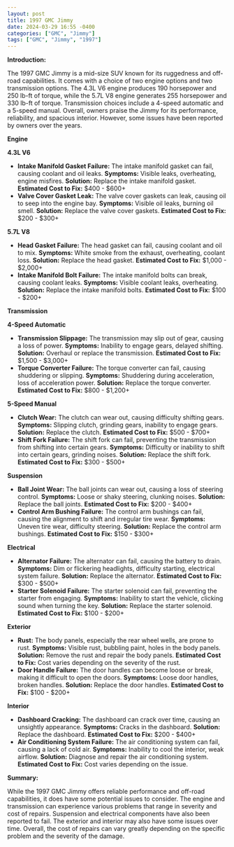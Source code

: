 ```yaml
---
layout: post
title: 1997 GMC Jimmy
date: 2024-03-29 16:55 -0400
categories: ["GMC", "Jimmy"]
tags: ["GMC", "Jimmy", "1997"]
---
```

**Introduction:**

The 1997 GMC Jimmy is a mid-size SUV known for its ruggedness and off-road capabilities. It comes with a choice of two engine options and two transmission options. The 4.3L V6 engine produces 190 horsepower and 250 lb-ft of torque, while the 5.7L V8 engine generates 255 horsepower and 330 lb-ft of torque. Transmission choices include a 4-speed automatic and a 5-speed manual. Overall, owners praise the Jimmy for its performance, reliability, and spacious interior. However, some issues have been reported by owners over the years.

**Engine**

**4.3L V6**

* **Intake Manifold Gasket Failure:** The intake manifold gasket can fail, causing coolant and oil leaks. **Symptoms:** Visible leaks, overheating, engine misfires. **Solution:** Replace the intake manifold gasket. **Estimated Cost to Fix:** $400 - $600+
* **Valve Cover Gasket Leak:** The valve cover gaskets can leak, causing oil to seep into the engine bay. **Symptoms:** Visible oil leaks, burning oil smell. **Solution:** Replace the valve cover gaskets. **Estimated Cost to Fix:** $200 - $300+

**5.7L V8**

* **Head Gasket Failure:** The head gasket can fail, causing coolant and oil to mix. **Symptoms:** White smoke from the exhaust, overheating, coolant loss. **Solution:** Replace the head gasket. **Estimated Cost to Fix:** $1,000 - $2,000+
* **Intake Manifold Bolt Failure:** The intake manifold bolts can break, causing coolant leaks. **Symptoms:** Visible coolant leaks, overheating. **Solution:** Replace the intake manifold bolts. **Estimated Cost to Fix:** $100 - $200+

**Transmission**

**4-Speed Automatic**

* **Transmission Slippage:** The transmission may slip out of gear, causing a loss of power. **Symptoms:** Inability to engage gears, delayed shifting. **Solution:** Overhaul or replace the transmission. **Estimated Cost to Fix:** $1,500 - $3,000+
* **Torque Converter Failure:** The torque converter can fail, causing shuddering or slipping. **Symptoms:** Shuddering during acceleration, loss of acceleration power. **Solution:** Replace the torque converter. **Estimated Cost to Fix:** $800 - $1,200+

**5-Speed Manual**

* **Clutch Wear:** The clutch can wear out, causing difficulty shifting gears. **Symptoms:** Slipping clutch, grinding gears, inability to engage gears. **Solution:** Replace the clutch. **Estimated Cost to Fix:** $500 - $700+
* **Shift Fork Failure:** The shift fork can fail, preventing the transmission from shifting into certain gears. **Symptoms:** Difficulty or inability to shift into certain gears, grinding noises. **Solution:** Replace the shift fork. **Estimated Cost to Fix:** $300 - $500+

**Suspension**

* **Ball Joint Wear:** The ball joints can wear out, causing a loss of steering control. **Symptoms:** Loose or shaky steering, clunking noises. **Solution:** Replace the ball joints. **Estimated Cost to Fix:** $200 - $400+
* **Control Arm Bushing Failure:** The control arm bushings can fail, causing the alignment to shift and irregular tire wear. **Symptoms:** Uneven tire wear, difficulty steering. **Solution:** Replace the control arm bushings. **Estimated Cost to Fix:** $150 - $300+

**Electrical**

* **Alternator Failure:** The alternator can fail, causing the battery to drain. **Symptoms:** Dim or flickering headlights, difficulty starting, electrical system failure. **Solution:** Replace the alternator. **Estimated Cost to Fix:** $300 - $500+
* **Starter Solenoid Failure:** The starter solenoid can fail, preventing the starter from engaging. **Symptoms:** Inability to start the vehicle, clicking sound when turning the key. **Solution:** Replace the starter solenoid. **Estimated Cost to Fix:** $100 - $200+

**Exterior**

* **Rust:** The body panels, especially the rear wheel wells, are prone to rust. **Symptoms:** Visible rust, bubbling paint, holes in the body panels. **Solution:** Remove the rust and repair the body panels. **Estimated Cost to Fix:** Cost varies depending on the severity of the rust.
* **Door Handle Failure:** The door handles can become loose or break, making it difficult to open the doors. **Symptoms:** Loose door handles, broken handles. **Solution:** Replace the door handles. **Estimated Cost to Fix:** $100 - $200+

**Interior**

* **Dashboard Cracking:** The dashboard can crack over time, causing an unsightly appearance. **Symptoms:** Cracks in the dashboard. **Solution:** Replace the dashboard. **Estimated Cost to Fix:** $200 - $400+
* **Air Conditioning System Failure:** The air conditioning system can fail, causing a lack of cold air. **Symptoms:** Inability to cool the interior, weak airflow. **Solution:** Diagnose and repair the air conditioning system. **Estimated Cost to Fix:** Cost varies depending on the issue.

**Summary:**

While the 1997 GMC Jimmy offers reliable performance and off-road capabilities, it does have some potential issues to consider. The engine and transmission can experience various problems that range in severity and cost of repairs. Suspension and electrical components have also been reported to fail. The exterior and interior may also have some issues over time. Overall, the cost of repairs can vary greatly depending on the specific problem and the severity of the damage.

